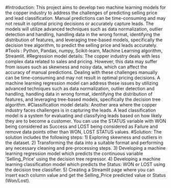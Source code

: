 #Introduction:
     This project aims to develop two machine learning models for the copper industry to address the challenges of predicting selling price and lead classification. Manual predictions can be time-consuming and may not result in optimal pricing decisions or accurately capture leads. The models will utilize advanced techniques such as data normalization, outlier detection and handling, handling data in the wrong format, identifying the distribution of features, and leveraging tree-based models, specifically the decision tree algorithm, to predict the selling price and leads accurately.
#Tools :
     Python, Pandas, numpy, Scikit-learn, Machine Learning algorithm, Streamlit.
#Regression model details:
     The copper industry deals with less complex data related to sales and pricing. However, this data may suffer from issues such as skewness and noisy data, which can affect the accuracy of manual predictions. Dealing with these challenges manually can be time-consuming and may not result in optimal pricing decisions. A machine learning regression model can address these issues by utilizing advanced techniques such as data normalization, outlier detection and handling, handling data in wrong format, identifying the distribution of features, and leveraging tree-based models, specifically the decision tree algorithm.
#Classification model details:
     Another area where the copper industry faces challenges is in capturing the leads. A lead classification model is a system for evaluating and classifying leads based on how likely they are to become a customer. You can use the STATUS variable with WON being considered as Success and LOST being considered as Failure and remove data points other than WON, LOST STATUS values.
#Solution:
     The solution includes the following steps:
         1) Exploring skewness and outliers in the dataset.
         2) Transforming the data into a suitable format and performing any necessary cleaning and pre-processing steps.
         3) Developing a machine learning regression model which predicts the continuous variable 'Selling_Price' using the decision tree regressor.
         4) Developing a machine learning classification model which predicts the Status: WON or LOST using the decision tree classifier.
         5) Creating a Streamlit page where you can insert each column value and get the Selling_Price predicted value or Status (Won/Lost).
     

 
